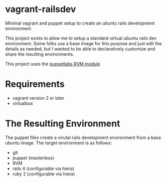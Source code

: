 vagrant-railsdev
================

Minimal vagrant and puppet setup to create an ubuntu rails development environment.

This project exists to allow me to setup a standard virtual ubuntu rails dev
environment.  Some folks use a base image for this purpose and just edit the
details as needed, but I wanted to be able to declaratively customize and share
the resulting environments.

This project uses the [puppetlabs RVM module](https://forge.puppetlabs.com/maestrodev/rvm)

# Requirements

- vagrant version 2 or later
- virtualbox

# The Resulting Environment

The puppet files create a virutal rails development environment from a base 
ubuntu image.  The target environment is as follows:

- git
- puppet (masterless)
- RVM
- rails 4 (configurable via hiera)
- ruby 2 (configurable via hiera)

